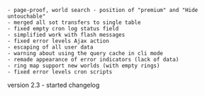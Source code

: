 	- page-proof, world search - position of "premium" and "Hide untouchable"
	- merged all sot transfers to single table
	- fixed empty cron log status field
	- simplified work with flash messages
	- fixed error levels Ajax action
	- escaping of all user data
	- warning about using the query cache in cli mode
	- remade appearance of error indicators (lack of data)
	- ring map support new worlds (with empty rings)
	- fixed error levels cron scripts
version 2.3
	- started changelog